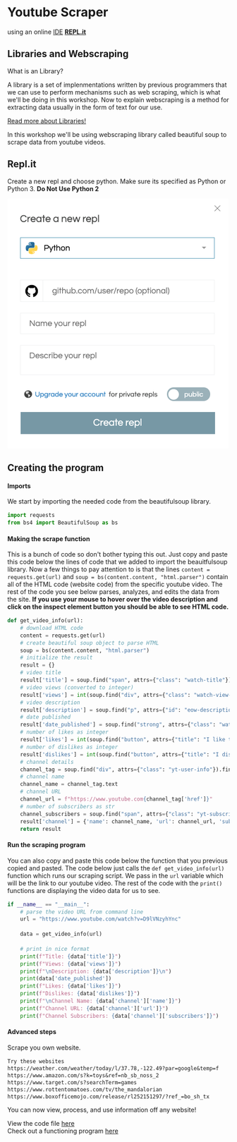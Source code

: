 # Youtube Scraper

using an online [IDE](https://en.wikipedia.org/wiki/Integrated_development_environment) **[REPL.it](https://repl.it)**

## Libraries and Webscraping

What is an Library?  

A library is a set of implenmentations written by previous programmers that we can use to perform mechanisms such as web scraping, which is what we'll be doing in this workshop. Now to explain webscraping is a method for extracting data usually in the form of text for our use. 

[Read more about Libraries!](https://en.wikipedia.org/wiki/Library_(computing))  

In this workshop we'll be using webscraping library called beautiful soup to scrape data from youtube videos.

## Repl.it

Create a new repl and choose python. Make sure its specified as Python or Python 3. **Do Not Use Python 2**

![repl it image](https://github.com/lowell-dev-club/python-text-game/blob/master/replit.png?raw=true)

## Creating the program

#### Imports

We start by importing the needed code from the beautifulsoup library.

```python
import requests
from bs4 import BeautifulSoup as bs
```

#### Making the scrape function

This is a bunch of code so don't bother typing this out. Just copy and paste this code below the lines of code that we added to import the beauitfulsoup library. Now a few things to pay attention to is that the lines ```content = requests.get(url)``` and ```soup = bs(content.content, "html.parser")``` contain all of the HTML code (website code) from the specific youtube video. The rest of the code you see below parses, analyzes, and edits the data from the site. **If you use your mouse to hover over the video description and click on the inspect element button you should be able to see HTML code.**


```python
def get_video_info(url):
    # download HTML code
    content = requests.get(url)
    # create beautiful soup object to parse HTML
    soup = bs(content.content, "html.parser")
    # initialize the result
    result = {}
    # video title
    result['title'] = soup.find("span", attrs={"class": "watch-title"}).text.strip()
    # video views (converted to integer)
    result['views'] = int(soup.find("div", attrs={"class": "watch-view-count"}).text[:-6].replace(",", ""))
    # video description
    result['description'] = soup.find("p", attrs={"id": "eow-description"}).text
    # date published
    result['date_published'] = soup.find("strong", attrs={"class": "watch-time-text"}).text
    # number of likes as integer
    result['likes'] = int(soup.find("button", attrs={"title": "I like this"}).text.replace(",", ""))
    # number of dislikes as integer
    result['dislikes'] = int(soup.find("button", attrs={"title": "I dislike this"}).text.replace(",", ""))
    # channel details
    channel_tag = soup.find("div", attrs={"class": "yt-user-info"}).find("a")
    # channel name
    channel_name = channel_tag.text
    # channel URL
    channel_url = f"https://www.youtube.com{channel_tag['href']}"
    # number of subscribers as str
    channel_subscribers = soup.find("span", attrs={"class": "yt-subscriber-count"}).text.strip()
    result['channel'] = {'name': channel_name, 'url': channel_url, 'subscribers': channel_subscribers}
    return result
```
#### Run the scraping program

You can also copy and paste this code below the function that you previous copied and pasted. The code below just calls the ```def get_video_info(url)``` function which runs our scraping script. We pass in the ```url``` variable which will be the link to our youtube video. The rest of the code with the ```print()``` functions are displaying the video data for us to see.  

```python
if __name__ == "__main__":
    # parse the video URL from command line
    url = "https://www.youtube.com/watch?v=D9lVNzyhYnc"

    data = get_video_info(url)

    # print in nice format
    print(f"Title: {data['title']}")
    print(f"Views: {data['views']}")
    print(f"\nDescription: {data['description']}\n")
    print(data['date_published'])
    print(f"Likes: {data['likes']}")
    print(f"Dislikes: {data['dislikes']}")
    print(f"\nChannel Name: {data['channel']['name']}")
    print(f"Channel URL: {data['channel']['url']}")
    print(f"Channel Subscribers: {data['channel']['subscribers']}")
```

#### Advanced steps

Scrape you own website.

```
Try these websites
https://weather.com/weather/today/l/37.78,-122.49?par=google&temp=f
https://www.amazon.com/s?k=toys&ref=nb_sb_noss_2
https://www.target.com/s?searchTerm=games
https://www.rottentomatoes.com/tv/the_mandalorian
https://www.boxofficemojo.com/release/rl252151297/?ref_=bo_sh_tx
```

You can now view, process, and use information off any website!

View the code file [here](youtube_scrape.py)  
Check out a functioning program [here](https://repl.it/@calee14/Youtube-Scraper)
